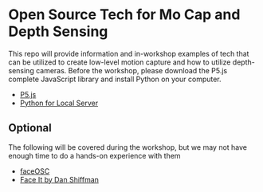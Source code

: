 # Open Source Tech for Mo Cap and Depth Sensing
This repo will provide information and in-workshop examples of tech that can be utilized to create low-level motion capture and how to utilize depth-sensing cameras. Before the workshop, please download the P5.js complete JavaScript library and install Python on your computer.
* [P5.js](https://p5js.org)
* [Python for Local Server](https://github.com/processing/p5.js/wiki/Local-server)
## Optional
The following will be covered during the workshop, but we may not have enough time to do a hands-on experience with them
* [faceOSC](https://github.com/kylemcdonald/ofxFaceTracker/releases)
* [Face It by Dan Shiffman](https://github.com/shiffman/Face-It/blob/master/FaceOSC/FaceOSCDemo/FaceOSCDemo.pde)

